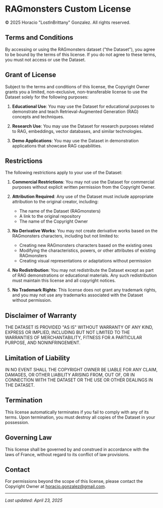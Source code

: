 # RAGmonsters Custom License

© 2025 Horacio "LostInBrittany" Gonzalez. All rights reserved.

## Terms and Conditions

By accessing or using the RAGmonsters dataset ("the Dataset"), you agree to be bound by the terms of this license. If you do not agree to these terms, you must not access or use the Dataset.

## Grant of License

Subject to the terms and conditions of this license, the Copyright Owner grants you a limited, non-exclusive, non-transferable license to use the Dataset solely for the following purposes:

1. **Educational Use**: You may use the Dataset for educational purposes to demonstrate and teach Retrieval-Augmented Generation (RAG) concepts and techniques.

2. **Research Use**: You may use the Dataset for research purposes related to RAG, embeddings, vector databases, and similar technologies.

3. **Demo Applications**: You may use the Dataset in demonstration applications that showcase RAG capabilities.

## Restrictions

The following restrictions apply to your use of the Dataset:

1. **Commercial Restrictions**: You may not use the Dataset for commercial purposes without explicit written permission from the Copyright Owner.

2. **Attribution Required**: Any use of the Dataset must include appropriate attribution to the original creator, including:
   - The name of the Dataset (RAGmonsters)
   - A link to the original repository
   - The name of the Copyright Owner

3. **No Derivative Works**: You may not create derivative works based on the RAGmonsters characters, including but not limited to:
   - Creating new RAGmonsters characters based on the existing ones
   - Modifying the characteristics, powers, or other attributes of existing RAGmonsters
   - Creating visual representations or adaptations without permission

4. **No Redistribution**: You may not redistribute the Dataset except as part of RAG demonstrations or educational materials. Any such redistribution must maintain this license and all copyright notices.

5. **No Trademark Rights**: This license does not grant any trademark rights, and you may not use any trademarks associated with the Dataset without permission.

## Disclaimer of Warranty

THE DATASET IS PROVIDED "AS IS" WITHOUT WARRANTY OF ANY KIND, EXPRESS OR IMPLIED, INCLUDING BUT NOT LIMITED TO THE WARRANTIES OF MERCHANTABILITY, FITNESS FOR A PARTICULAR PURPOSE, AND NONINFRINGEMENT.

## Limitation of Liability

IN NO EVENT SHALL THE COPYRIGHT OWNER BE LIABLE FOR ANY CLAIM, DAMAGES, OR OTHER LIABILITY ARISING FROM, OUT OF, OR IN CONNECTION WITH THE DATASET OR THE USE OR OTHER DEALINGS IN THE DATASET.

## Termination

This license automatically terminates if you fail to comply with any of its terms. Upon termination, you must destroy all copies of the Dataset in your possession.

## Governing Law

This license shall be governed by and construed in accordance with the laws of France, without regard to its conflict of law provisions.

## Contact

For permissions beyond the scope of this license, please contact the Copyright Owner at horacio.gonzalez@gmail.com.

---

*Last updated: April 23, 2025*
